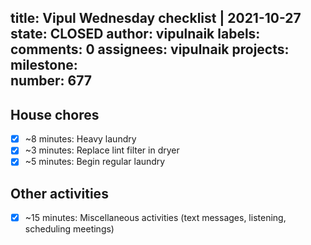 title:	Vipul Wednesday checklist | 2021-10-27
state:	CLOSED
author:	vipulnaik
labels:	
comments:	0
assignees:	vipulnaik
projects:	
milestone:	
number:	677
--
## House chores

- [x] ~8 minutes: Heavy laundry
- [x] ~3 minutes: Replace lint filter in dryer
- [x] ~5 minutes: Begin regular laundry  

## Other activities

- [x] ~15 minutes: Miscellaneous activities (text messages, listening, scheduling meetings)
